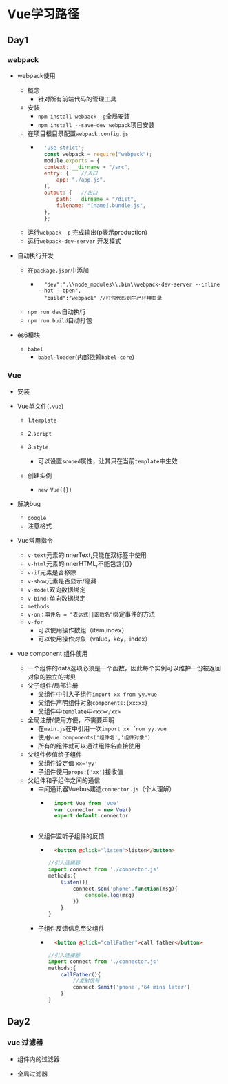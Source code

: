 # Vue学习路径

## Day1

### webpack

- webpack使用
    + 概念
        - 针对所有前端代码的管理工具
    + 安装
        - `npm install webpack -g`全局安装
        - `npm install --save-dev webpack`项目安装
    + 在项目根目录配置`webpack.config.js`
        + ```javascript
            'use strict';
            const webpack = require("webpack");
            module.exports = {
            context: __dirname + "/src",
            entry: {    //入口
                app: "./app.js",
            },
            output: {   //出口
                path: __dirname + "/dist",
                filename: "[name].bundle.js",
            },
            };
            ```
    + 运行`webpack -p` 完成输出(p表示production)
    + 运行`webpack-dev-server` 开发模式

- 自动执行开发
    + 在`package.json`中添加
        - ```javacript
            "dev":".\\node_modules\\.bin\\webpack-dev-server --inline --hot --open",
            "build":"webpack" //打包代码到生产环境目录
            ```
    + `npm run dev`自动执行
    + `npm run build`自动打包

- es6模块
    + `babel`
        - `babel-loader`(内部依赖`babel-core`)

### Vue

- 安装

- Vue单文件(`.vue`)
    + 1.`template`
    + 2.`script`
    + 3.`style` 
        - 可以设置`scoped`属性，让其只在当前`template`中生效

    + 创建实例
        - `new Vue({})`
- 解决bug
    + `google`
    + 注意格式

- Vue常用指令
    + `v-text`元素的innerText,只能在双标签中使用
    + `v-html`元素的innerHTML,不能包含{{}}
    + `v-if`元素是否移除
    + `v-show`元素是否显示/隐藏
    + `v-model`双向数据绑定
    + `v-bind:`单向数据绑定
    + `methods`
    + `v-on：事件名 = "表达式||函数名"`绑定事件的方法 
    + `v-for`
        - 可以使用操作数组（item,index）
        - 可以使用操作对象（value，key，index）
- vue component 组件使用
    + 一个组件的data选项必须是一个函数，因此每个实例可以维护一份被返回对象的独立的拷贝
    + 父子组件/局部注册
        - 父组件中引入子组件`import xx from yy.vue`
        - 父组件声明组件对象`components:{xx:xx}`
        - 父组件中`template`中`<xx></xx>`
    + 全局注册/使用方便，不需要声明
        - 在`main.js`在中引用一次`import xx from yy.vue`
        - 使用`vue.components('组件名','组件对象')`
        - 所有的组件就可以通过组件名直接使用
    + 父组件传值给子组件
        - 父组件设定值 `xx='yy'`
        - 子组件使用`props:['xx']`接收值
    + 父组件和子组件之间的通信
        - 中间通讯器Vuebus建造`connector.js`（个人理解）
            + ```javascript
                import Vue from 'vue'
                var connector = new Vue()
                export default connector
            ```
        - 父组件监听子组件的反馈
            + ```html
                <button @click="listen">listen</button>
                ```
                ```javascript
                //引入连接器
                import connect from './connector.js'
                methods:{
                    listen(){
                        connect.$on('phone',function(msg){
                            console.log(msg)
                        })
                    }
                }
                ```
        - 子组件反馈信息至父组件
            + ```html
                <button @click="callFather">call father</button>
                ```
                ```javascript
                //引入连接器
                import connect from './connector.js'
                methods:{
                    callFather(){
                        //发射信号
                        connect.$emit('phone','64 mins later')
                    }
                }
                ```
## Day2

### vue 过滤器

- 组件内的过滤器

- 全局过滤器